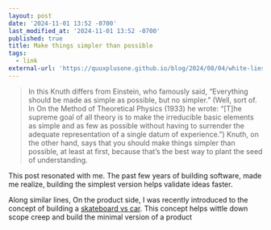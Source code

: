 ```yaml
---
layout: post
date: '2024-11-01 13:52 -0700'
last_modified_at: '2024-11-01 13:52 -0700'
published: true
title: Make things simpler than possible
tags:
  - link
external-url: 'https://quuxplusone.github.io/blog/2024/08/04/white-lies-in-teaching/'
---
```


> In this Knuth differs from Einstein, who famously said, “Everything should be made as simple as possible, but no simpler.” (Well, sort of. In On the Method of Theoretical Physics (1933) he wrote: “[T]he supreme goal of all theory is to make the irreducible basic elements as simple and as few as possible without having to surrender the adequate representation of a single datum of experience.”) Knuth, on the other hand, says that you should make things simpler than possible, at least at first, because that’s the best way to plant the seed of understanding.


This post resonated with me. The past few years of building software, made me realize, building the simplest version helps validate ideas faster. 

Along similar lines, On the product side, I was recently introduced to the concept of building a [skateboard vs car](https://medium.com/the-pinch/you-cant-make-a-skateboard-into-a-car-259b28c1b1b9). This concept helps wittle down scope creep and build the minimal version of a product